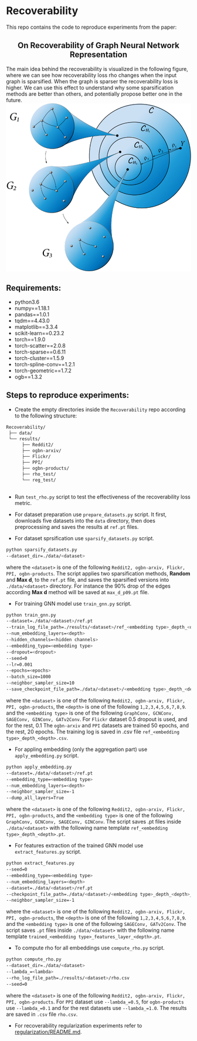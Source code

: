 # Recoverability
This repo contains the code to reproduce experiments from the paper: 
<div align="center">
    <h2>
        <b>
            On Recoverability of Graph Neural Network Representation
        </b>
    </h2>
</div>

The main idea behind the recoverability is visualized in the following figure, 
where we can see how recoverability loss rho changes when the input graph is sparsified.
When the graph is sparser the recoverability loss is higher. We can use this effect to 
understand why some sparsification methods are better than others, and potentially propose
better one in the future.
![](images/gs_vs_rho.png?raw=true)

## Requirements:
- python3.6
- numpy==1.18.1
- pandas==1.0.1
- tqdm==4.43.0
- matplotlib==3.3.4
- scikit-learn==0.23.2
- torch==1.9.0
- torch-scatter==2.0.8
- torch-sparse==0.6.11
- torch-cluster==1.5.9
- torch-spline-conv==1.2.1
- torch-geometric==1.7.2
- ogb==1.3.2

## Steps to reproduce experiments:
- Create the empty directories inside the `Recoverability` repo according to the following structure:
```text
Recoverability/
 ├── data/
 └── results/
      ├── Reddit2/
      ├── ogbn-arxiv/
      ├── Flickr/
      ├── PPI/
      ├── ogbn-products/
      ├── rho_test/
      └── reg_test/
      
```

- Run `test_rho.py` script to test the effectiveness of the recoverability loss metric.
- For dataset preparation use `prepare_datasets.py` script.
It first, downloads five datasets into the `data` directory, then does preprocessing
and saves the results at `ref.pt` files.

- For dataset sprsification use `sparsify_datasets.py` script.
```bash
python sparsify_datasets.py
--dataset_dir=./data/<dataset>
```
where the `<dataset>` is one of the following `Reddit2, ogbn-arxiv, Flickr, PPI, ogbn-products`.
The script applies two sparsification methods, <b>Random</b> and <b>Max d</b>,  to the `ref.pt` file, and saves the sparsified
versions into `./data/<dataset>` directory. For instance the 90% drop of the edges according <b>Max d</b> method will be saved
at `max_d_p09.pt` file.

- For training GNN model use `train_gnn.py` script.
```bash
python train_gnn.py
--dataset=./data/<dataset>/ref.pt
--train_log_file_path=./results/<dataset>/ref_<embedding type>_depth_<depth>.csv
--num_embedding_layers=<depth>
--hidden_channels=<hidden channels>
--embedding_type=<embedding type>
--dropout=<dropout>
--seed=0
--lr=0.001
--epochs=<epochs>
--batch_size=1000
--neighbor_sampler_size=10
--save_checkpoint_file_path=./data/<dataset>/<embedding type>_depth_<depth>_weights.pth.tar
```
where the `<dataset>` is one of the following `Reddit2, ogbn-arxiv, Flickr, PPI, ogbn-products`,
the `<depth>` is one of the following `1,2,3,4,5,6,7,8,9`.
and the `<embedding type>` is one of the following `GraphConv, GCNConv, SAGEConv, GINConv, GATv2Conv`.
For `Flickr` dataset 0.5 dropout is used, and for the rest, 0.1
The `ogbn-arxiv` and `PPI` datasets are trained 50 epochs, and the rest, 20 epochs.
The training log is saved in .csv file `ref_<embedding type>_depth_<depth>.csv`.

- For appling embedding (only the aggregation part) use `apply_embedding.py` script.
```bash
python apply_embedding.py
--dataset=./data/<dataset>/ref.pt
--embedding_type=<embedding type>
--num_embedding_layers=<depth>
--neighbor_sampler_size=-1
--dump_all_layers=True
```
where the `<dataset>` is one of the following `Reddit2, ogbn-arxiv, Flickr, PPI, ogbn-products`,
and the `<embedding type>` is one of the following `GraphConv, GCNConv, SAGEConv, GINConv`.
The script saves .pt files inside `./data/<dataset>` with the following name template `ref_<embedding type>_depth_<depth>.pt`.

- For features extraction of the trained GNN model use `extract_features.py` script.
```bash
python extract_features.py
--seed=0
--embedding_type=<embedding type>
--num_embedding_layers=<depth>
--dataset=./data/<dataset>/ref.pt
--checkpoint_file_path=./data/<dataset>/<embedding type>_depth_<depth>_weights.pth.tar
--neighbor_sampler_size=-1
```
where the `<dataset>` is one of the following `Reddit2, ogbn-arxiv, Flickr, PPI, ogbn-products`,
the `<depth>` is one of the following `1,2,3,4,5,6,7,8,9`.
and the `<embedding type>` is one of the following `SAGEConv, GATv2Conv`.
The script saves `.pt` files inside `./data/<dataset>` with the following name template `trained_<embedding type>_features_layer_<depth>.pt`.

- To compute rho for all embeddings use `compute_rho.py` script.
```bash
python compute_rho.py
--dataset_dir=./data/<dataset>
--lambda_=<lambda>
--rho_log_file_path=./results/<dataset>/rho.csv
--seed=0
```
where the `<dataset>` is one of the following `Reddit2, ogbn-arxiv, Flickr, PPI, ogbn-products`.
For `PPI` dataset use `--lambda_=0.5`, for `ogbn-products` use `--lambda_=0.1` and for the rest datasets use `--lambda_=1.0`.
The results are saved in `.csv` file `rho.csv`.

- For recoverability regularization experiments refer to
[regularization/README.md](regularization/README.md).

